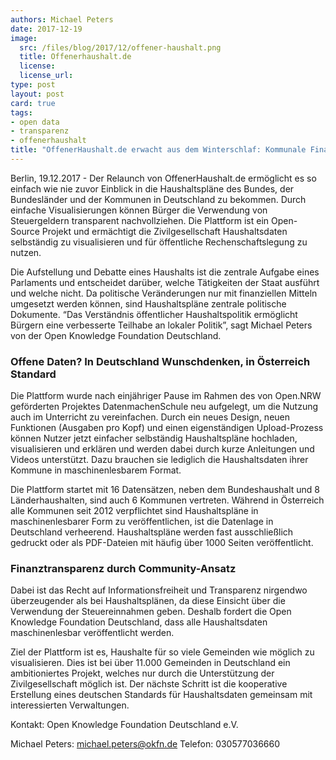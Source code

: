 ```yaml
---
authors: Michael Peters
date: 2017-12-19
image: 
  src: /files/blog/2017/12/offener-haushalt.png
  title: Offenerhaushalt.de 
  license: 
  license_url: 
type: post
layout: post
card: true
tags:
- open data
- transparenz
- offenerhaushalt
title: "OffenerHaushalt.de erwacht aus dem Winterschlaf: Kommunale Finanzen auf einen Blick"
---
```


Berlin, 19.12.2017 - Der Relaunch von OffenerHaushalt.de ermöglicht es so einfach wie nie zuvor Einblick in die Haushaltspläne
des Bundes, der Bundesländer und der Kommunen in Deutschland zu bekommen. Durch einfache Visualisierungen können Bürger die Verwendung
von Steuergeldern transparent nachvollziehen. Die Plattform ist ein Open-Source Projekt und ermächtigt die Zivilgesellschaft 
Haushaltsdaten selbständig zu visualisieren und für öffentliche Rechenschaftslegung zu nutzen.

Die Aufstellung und Debatte eines Haushalts ist die zentrale Aufgabe eines Parlaments und entscheidet darüber, welche Tätigkeiten der
Staat ausführt und welche nicht. Da politische Veränderungen nur mit finanziellen Mitteln umgesetzt werden können, sind Haushaltspläne
zentrale politische Dokumente. “Das Verständnis öffentlicher Haushaltspolitik ermöglicht Bürgern eine verbesserte Teilhabe an lokaler
Politik”, sagt Michael Peters von der Open Knowledge Foundation Deutschland.

### Offene Daten? In Deutschland Wunschdenken, in Österreich Standard

Die Plattform wurde nach einjähriger Pause im Rahmen des von Open.NRW geförderten Projektes DatenmachenSchule neu aufgelegt, um die
Nutzung auch im Unterricht zu vereinfachen. Durch ein neues Design, neuen Funktionen (Ausgaben pro Kopf) und einen eigenständigen 
Upload-Prozess können Nutzer jetzt einfacher selbständig Haushaltspläne hochladen, visualisieren und erklären und werden dabei durch
kurze Anleitungen und Videos unterstützt. Dazu brauchen sie lediglich die Haushaltsdaten ihrer Kommune in maschinenlesbarem Format.

Die Plattform startet mit 16 Datensätzen, neben dem Bundeshaushalt und 8 Länderhaushalten, sind auch 6 Kommunen vertreten. Während in
Österreich alle Kommunen seit 2012 verpflichtet sind Haushaltspläne in maschinenlesbarer Form zu veröffentlichen, ist die Datenlage in
Deutschland verheerend. Haushaltspläne werden fast ausschließlich gedruckt oder als PDF-Dateien mit häufig über 1000 Seiten veröffentlicht.

### Finanztransparenz durch Community-Ansatz

Dabei ist das Recht auf Informationsfreiheit und Transparenz nirgendwo überzeugender als bei Haushaltsplänen, da diese Einsicht über
die Verwendung der Steuereinnahmen geben. Deshalb fordert die Open Knowledge Foundation Deutschland, dass alle Haushaltsdaten 
maschinenlesbar veröffentlicht werden.

Ziel der Plattform ist es, Haushalte für so viele Gemeinden wie möglich zu visualisieren. Dies ist bei über 11.000 Gemeinden in 
Deutschland ein ambitioniertes Projekt, welches nur durch die Unterstützung der Zivilgesellschaft möglich ist. Der nächste Schritt
ist die kooperative Erstellung eines deutschen Standards für Haushaltsdaten gemeinsam mit interessierten Verwaltungen.


Kontakt: Open Knowledge Foundation Deutschland e.V.

Michael Peters: michael.peters@okfn.de Telefon: 030577036660
